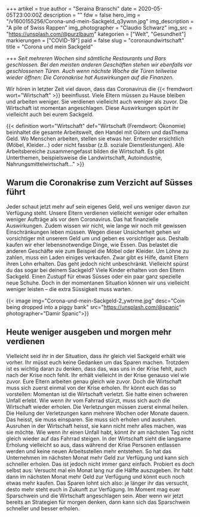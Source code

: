 +++
artikel = true
author = "Seraina Branschi"
date = 2020-05-05T23:00:00Z
description = ""
fdw = false
hero_img = "/v1600155256/Corona-und-mein-Sackgeld_q3ywnn.jpg"
img_description = "A pile of Swiss Rappen"
img_photographer = "Claudio Schwarz"
img_src = "https://unsplash.com/@purzlbaum"
kategorien = ["Welt", "Gesundheit"]
markierungen = ["COVID-19"]
paid = false
slug = "coronaundwirtschaft"
title = "Corona und mein Sackgeld"

+++
_Seit mehreren Wochen sind sämtliche Restaurants und Bars geschlossen. Bei den meisten anderen Geschäften stehen wir ebenfalls vor geschlossenen Türen. Auch wenn nächste Woche die Türen teilweise wieder öffnen: Die Coronakrise hat Auswirkungen auf die Finanzen._

Wir hören in letzter Zeit viel davon, dass das Coronavirus die {{< fremdwort wort="Wirtschaft" >}} beeinflusst. Viele Eltern müssen zu Hause bleiben und arbeiten weniger. Sie verdienen vielleicht auch weniger als zuvor. Die Wirtschaft ist momentan angeschlagen. Diese Auswirkungen spürt ihr vielleicht auch bei eurem Sackgeld.

{{< definition wort="Wirtschaft" def="Wirtschaft (Fremdwort: Ökonomie) beinhaltet die gesamte Arbeitswelt, den Handel mit Gütern und dasThema Geld. Wo Menschen arbeiten, stellen sie etwas her. Entweder ersichtlich (Möbel, Kleider...) oder nicht fassbar (z.B. soziale Dienstleistungen). Alle Arbeitsbereiche zusammengefasst bilden die Wirtschaft. Es gibt Unterthemen, beispielsweise die Landwirtschaft, Autoindustrie, Nahrungsmittelwirtschaft..." >}}

## Warum die Coronakrise zum Verzicht auf Süsses führt

Jeder schaut jetzt mehr auf sein eigenes Geld, weil uns weniger davon zur Verfügung steht. Unsere Eltern verdienen vielleicht weniger oder erhalten weniger Aufträge als vor dem Coronavirus. Das hat finanzielle Auswirkungen. Zudem wissen wir nicht, wie lange wir noch mit gewissen Einschränkungen leben müssen. Wegen dieser Unsicherheit gehen wir vorsichtiger mit unserem Geld um und geben es vorsichtiger aus. Deshalb kaufen wir eher lebensnotwendige Dinge, wie Essen. Das belastet die anderen Geschäfte wie zum Beispiel die Möbel oder Kleider. Um Löhne zu zahlen, muss ein Laden einiges verkaufen. Zwar gibt es Hilfe, damit Eltern ihren Lohn erhalten. Das geht jedoch nicht unbeschränkt. Vielleicht spürst du das sogar bei deinem Sackgeld? Viele Kinder erhalten von den Eltern Sackgeld. Einen Zustupf für etwas Süsses oder ein paar ganz spezielle neue Schuhe. Doch in der momentanen Situation können wir uns vielleicht weniger leisten – die extra Süssigkeit muss warten.

{{< image img="Corona-und-mein-Sackgeld-2_ywtrme.jpg" desc="Coin being dropped into a piggy bank" src="https://unsplash.com/@spanic" photographer="Damir Spanic">}}

## Heute weniger ausgeben und morgen mehr verdienen

Vielleicht seid ihr in der Situation, dass ihr gleich viel Sackgeld erhält wie vorher. Ihr müsst euch keine Gedanken um das Sparen machen. Trotzdem ist es wichtig daran zu denken, dass das, was uns in der Krise fehlt, auch nach der Krise noch fehlt. Ihr erhält vielleicht in der Krise genauso viel wie zuvor. Eure Eltern arbeiten genau gleich wie zuvor. Doch die Wirtschaft muss sich zuerst einmal von der Krise erholen. Ihr könnt euch das so vorstellen: Momentan ist die Wirtschaft verletzt. Sie hatte einen schweren Unfall erlebt. Wie wenn ihr vom Fahrrad stürzt, muss sich auch die Wirtschaft wieder erholen. Die Verletzungen müssen zuerst einmal heilen. Die Heilung der Verletzungen kann mehrere Wochen oder Monate dauern. Das heisst, sie muss einsparen. Sie muss sich erholen und ausruhen. Ausruhen in der Wirtschaft heisst, sie kann nicht mehr alles machen, was sie möchte. Wie wenn ihr einen Unfall habt, könnt ihr am nächsten Tag nicht gleich wieder auf das Fahrrad steigen. In der Wirtschaft sieht die langsame Erholung vielleicht so aus, dass während der Krise Personen entlassen werden und keine neuen Arbeitsstellen mehr entstehen. So hat das Unternehmen im nächsten Monat mehr Geld zur Verfügung und kann sich schneller erholen. Das ist jedoch nicht immer ganz einfach. Probiert es doch selbst aus: Versucht mal ein Monat lang nur die Hälfte auszugeben. Ihr habt dann im nächsten Monat mehr Geld zur Verfügung und könnt euch noch etwas mehr kaufen. Das Sparen lohnt sich also: je länger ihr das versucht, desto mehr steht euch in Zukunft zur Verfügung. Im Moment mag euer Sparschwein und die Wirtschaft angeschlagen sein. Aber wenn wir jetzt bereits an Strategien für morgen denken, dann kann sich das Sparschwein schneller und besser erholen.
